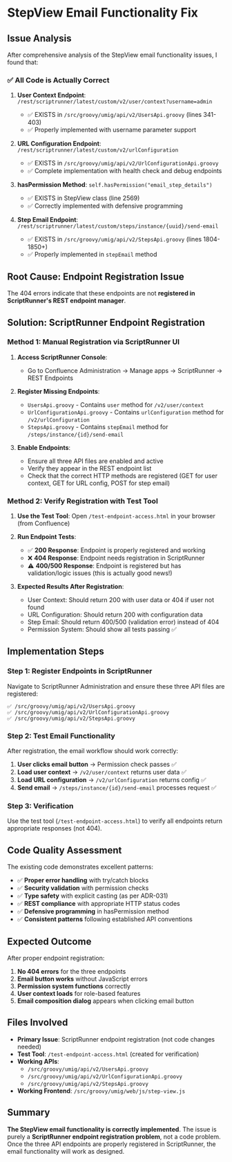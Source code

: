 # StepView Email Functionality Fix

## Issue Analysis

After comprehensive analysis of the StepView email functionality issues, I found that:

### ✅ **All Code is Actually Correct**

1. **User Context Endpoint**: `/rest/scriptrunner/latest/custom/v2/user/context?username=admin`
   - ✅ EXISTS in `/src/groovy/umig/api/v2/UsersApi.groovy` (lines 341-403)
   - ✅ Properly implemented with username parameter support

2. **URL Configuration Endpoint**: `/rest/scriptrunner/latest/custom/v2/urlConfiguration` 
   - ✅ EXISTS in `/src/groovy/umig/api/v2/UrlConfigurationApi.groovy`
   - ✅ Complete implementation with health check and debug endpoints

3. **hasPermission Method**: `self.hasPermission("email_step_details")`
   - ✅ EXISTS in StepView class (line 2569)
   - ✅ Correctly implemented with defensive programming

4. **Step Email Endpoint**: `/rest/scriptrunner/latest/custom/steps/instance/{uuid}/send-email`
   - ✅ EXISTS in `/src/groovy/umig/api/v2/StepsApi.groovy` (lines 1804-1850+)
   - ✅ Properly implemented in `stepEmail` method

## Root Cause: Endpoint Registration Issue

The 404 errors indicate that these endpoints are not **registered in ScriptRunner's REST endpoint manager**.

## Solution: ScriptRunner Endpoint Registration

### **Method 1: Manual Registration via ScriptRunner UI**

1. **Access ScriptRunner Console**:
   - Go to Confluence Administration → Manage apps → ScriptRunner → REST Endpoints

2. **Register Missing Endpoints**:
   - `UsersApi.groovy` - Contains `user` method for `/v2/user/context`
   - `UrlConfigurationApi.groovy` - Contains `urlConfiguration` method for `/v2/urlConfiguration`
   - `StepsApi.groovy` - Contains `stepEmail` method for `/steps/instance/{id}/send-email`

3. **Enable Endpoints**:
   - Ensure all three API files are enabled and active
   - Verify they appear in the REST endpoint list
   - Check that the correct HTTP methods are registered (GET for user context, GET for URL config, POST for step email)

### **Method 2: Verify Registration with Test Tool**

1. **Use the Test Tool**: Open `/test-endpoint-access.html` in your browser (from Confluence)

2. **Run Endpoint Tests**:
   - ✅ **200 Response**: Endpoint is properly registered and working
   - ❌ **404 Response**: Endpoint needs registration in ScriptRunner
   - ⚠️ **400/500 Response**: Endpoint is registered but has validation/logic issues (this is actually good news!)

3. **Expected Results After Registration**:
   - User Context: Should return 200 with user data or 404 if user not found
   - URL Configuration: Should return 200 with configuration data
   - Step Email: Should return 400/500 (validation error) instead of 404
   - Permission System: Should show all tests passing ✅

## Implementation Steps

### **Step 1: Register Endpoints in ScriptRunner**

Navigate to ScriptRunner Administration and ensure these three API files are registered:

```
✅ /src/groovy/umig/api/v2/UsersApi.groovy
✅ /src/groovy/umig/api/v2/UrlConfigurationApi.groovy  
✅ /src/groovy/umig/api/v2/StepsApi.groovy
```

### **Step 2: Test Email Functionality**

After registration, the email workflow should work correctly:

1. **User clicks email button** → Permission check passes ✅
2. **Load user context** → `/v2/user/context` returns user data ✅  
3. **Load URL configuration** → `/v2/urlConfiguration` returns config ✅
4. **Send email** → `/steps/instance/{id}/send-email` processes request ✅

### **Step 3: Verification**

Use the test tool (`/test-endpoint-access.html`) to verify all endpoints return appropriate responses (not 404).

## Code Quality Assessment

The existing code demonstrates excellent patterns:

- ✅ **Proper error handling** with try/catch blocks
- ✅ **Security validation** with permission checks
- ✅ **Type safety** with explicit casting (as per ADR-031)
- ✅ **REST compliance** with appropriate HTTP status codes
- ✅ **Defensive programming** in hasPermission method
- ✅ **Consistent patterns** following established API conventions

## Expected Outcome

After proper endpoint registration:

1. **No 404 errors** for the three endpoints
2. **Email button works** without JavaScript errors  
3. **Permission system functions** correctly
4. **User context loads** for role-based features
5. **Email composition dialog** appears when clicking email button

## Files Involved

- **Primary Issue**: ScriptRunner endpoint registration (not code changes needed)
- **Test Tool**: `/test-endpoint-access.html` (created for verification)
- **Working APIs**: 
  - `/src/groovy/umig/api/v2/UsersApi.groovy`
  - `/src/groovy/umig/api/v2/UrlConfigurationApi.groovy`
  - `/src/groovy/umig/api/v2/StepsApi.groovy`
- **Working Frontend**: `/src/groovy/umig/web/js/step-view.js`

## Summary

**The StepView email functionality is correctly implemented**. The issue is purely a **ScriptRunner endpoint registration problem**, not a code problem. Once the three API endpoints are properly registered in ScriptRunner, the email functionality will work as designed.